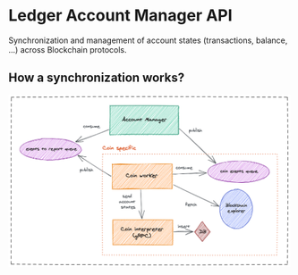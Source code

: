 # Ledger Account Manager API

Synchronization and management of account states (transactions, balance, ...) across Blockchain protocols.

## How a synchronization works?

![](./excalidraw/sync-overview.png)
